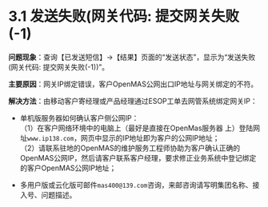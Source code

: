 # 3.1 发送失败(网关代码: 提交网关失败(-1)

**问题现象**：查询【已发送短信】→【结果】页面的“发送状态”，显示为“发送失败(网关代码: 提交网关失败(-1))”。 

**主要原因**：网关IP绑定错误，客户OpenMAS公网出口IP地址与网关绑定的不符。

**解决方法**：由移动客户寄经理或产品经理通过ESOP工单去网管系统绑定网关IP：
* 单机版服务器如何确认客户侧公网IP：  
（1）在客户网络环境中的电脑上（最好是直接在OpenMas服务器 上）登陆网址`www.ip138.com`，网页中显示的IP地址即为客户的公网IP地址；    
（2）请联系驻地的OpenMAS的维护服务工程师协助为客户确认正确的OpenMAS公网IP，然后请客户联系客户经理，要求修正业务系统中登记绑定的客户OpenMAS公网IP地址；

* 多用户版或云化版可邮件`mas400@139.com`咨询，来邮咨询请写明集团名称、接入号、问题描述。











